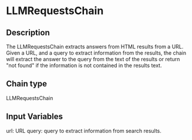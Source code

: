 # LLMRequestsChain

## Description

The LLMRequestsChain extracts answers from HTML results from a URL. Given a URL, and a query to extract information from the results, the chain will extract the answer to the query from the text of the results or return "not found" if the information is not contained in the results text.

## Chain type

LLMRequestsChain

## Input Variables

url: URL
query: query to extract information from search results.